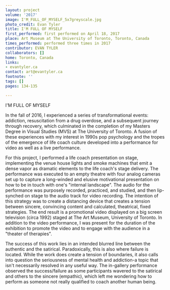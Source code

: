 ```yaml
---
layout: project
volume: '2017'
image: I'M_FULL_OF_MYSELF_5x7greyscale.jpg
photo_credit: Evan Tyler
title: I'M FULL OF MYSELF
first_performed: first performed on April 18, 2017
place: Art Museum at The University of Toronto, Toronto, Canada
times_performed: performed three times in 2017
contributor: EVAN TYLER
collaborators: []
home: Toronto, Canada
links:
- evantyler.ca
contact: art@evantyler.ca
footnote: ''
tags: []
pages: 134-135

---
```


I'M FULL OF MYSELF

In the fall of 2016, I experienced a series of transformational events: addiction, resuscitation from a drug overdose, and a subsequent journey through recovery, which culminated in the completion of my Masters Degree in Visual Studies (MVS) at The University of Toronto. A fusion of these experiences with my interest in 1990s pop psychology and the tropes of the emergence of life coach culture developed into a performance for video as well as a live performance.

For this project, I performed a life coach presentation on stage, implementing the venue house lights and smoke machines that emit a dense vapor as dramatic elements to the life coach's stage delivery. The performance was executed to an empty theatre with four analog cameras set up to capture a long-winded and elusive motivational presentation on how to be in touch with one's "internal landscape". The audio for the performance was purposely recorded, practiced, and studied, and then lip-synched on stage to the audio track for video recording. The intention of this strategy was to create a distancing device that creates a tension between sincere, convincing content and calculated, theatrical, fixed strategies. The end result is a promotional video displayed on a big screen television (circa 1992) staged at The Art Museum, University of Toronto. In addition to the video performance, I was present for the duration of the exhibition to promote the video and to engage with the audience in a "theater of therapies".

The success of this work lies in an intended blurred line between the authentic and the satirical. Paradoxically, this is also where failure is located. While the work does create a tension of boundaries, it also calls into question the seriousness of mental health and addiction-a topic that isn't necessarily resolved in any useful way. The in-gallery performance observed the success/failure as some participants wavered to the satirical and others to the sincere (empathic), which left me wondering how to perform as someone not really qualified to coach another human being.
